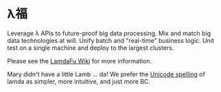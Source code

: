 # &#955;&#31119;

Leverage &#955; APIs to future-proof big data processing.  Mix and match big data technologies at will.  Unify batch and "real-time" business logic.  Unit test on a single machine and deploy to the largest clusters. 

Please see the [LamdaFu Wiki](../../wiki) for more information.

Mary didn't have a little Lamb ... da!  We prefer the [Unicode spelling](http://unicode-search.net/unicode-namesearch.pl?term=LAMDA) of lamda as simpler, more intuitive, and just more BC.

